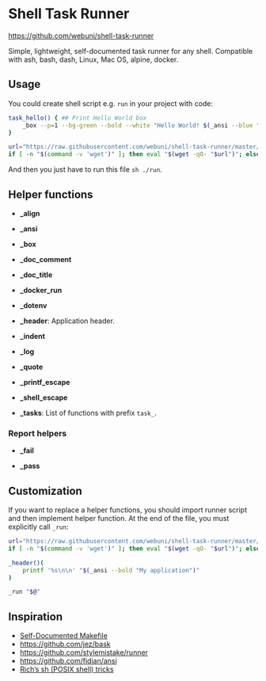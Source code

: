 Shell Task Runner
=================

https://github.com/webuni/shell-task-runner

Simple, lightweight, self-documented task runner for any shell.
Compatible with ash, bash, dash, Linux, Mac OS, alpine, docker.

Usage
-----

You could create shell script e.g. `run` in your project with code:

```bash
task_hello() { ## Print Hello World box
    _box --p=1 --bg-green --bold --white "Hello World! $(_ansi --blue "🌍")"
}

url="https://raw.githubusercontent.com/webuni/shell-task-runner/master/run"
if [ -n "$(command -v 'wget')" ]; then eval "$(wget -qO- "$url")"; else eval "$(curl -s "$url")"; fi
```

And then you just have to run this file `sh ./run`.

Helper functions
----------------

- **_align**

- **_ansi**

- **_box**

- **_doc_comment**

- **_doc_title**

- **_docker_run**

- **_dotenv**

- **_header**: Application header.

- **_indent**

- **_log**

- **_quote**

- **_printf_escape**

- **_shell_escape**

- **_tasks**: List of functions with prefix `task_`.

### Report helpers

- **_fail**

- **_pass**

Customization
-------------

If you want to replace a helper functions, you should import runner script and then implement helper function.
At the end of the file, you must explicitly call `_run`:

```bash
url="https://raw.githubusercontent.com/webuni/shell-task-runner/master/run"
if [ -n "$(command -v 'wget')" ]; then eval "$(wget -qO- "$url")"; else eval "$(curl -s "$url")"; fi

_header()(
    printf '%s\n\n' "$(_ansi --bold "My application")"
)

_run "$@"
```

Inspiration
-----------

 - [Self-Documented Makefile](https://marmelab.com/blog/2016/02/29/auto-documented-makefile.html)
 - https://github.com/jez/bask
 - https://github.com/stylemistake/runner 
 - https://github.com/fidian/ansi
- [Rich’s sh (POSIX shell) tricks](http://www.etalabs.net/sh_tricks.html)
